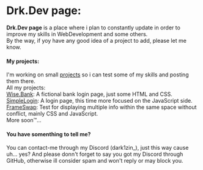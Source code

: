 <h1>Drk.Dev page:</h1>
<strong>Drk.Dev page</strong> is a place where i plan to constantly update in order to improve my skills in WebDevelopment and some others.<br>
By the way, if yoy have any good idea of a project to add, please let me know.

<h4>My projects:</h4>
I'm working on small <a href="https://dark1zinn.github.io/drkdev/projects.html" target="_blank">projects</a> so i can test some of my skills and posting them there.<br>
All my projects:<br>
<a href="https://dark1zinn.github.io/drkdev/projects/wisebank/index.html" target="_blank">Wise.Bank</a>: A fictional bank login page, just some HTML and CSS.<br>
<a href="https://dark1zinn.github.io/drkdev/projects/simplelogin/index.html" target="_blank">SimpleLogin</a>: A login page, this time more focused on the JavaScript side.<br>
<a href="https://dark1zinn.github.io/drkdev/projects/frameswap/index.html" target="_blank">FrameSwap</a>: Test for displaying multiple info within the same space without conflict, mainly CSS and JavaScript.<br>
More soon™...

<h4>You have somenthing to tell me?</h4>
You can contact-me through my Discord (dark1zin_), just this way cause uh... yes?
And please donn't forget to say you got my Discord through GitHub, otherwise ill consider spam and won't reply or may block you.
